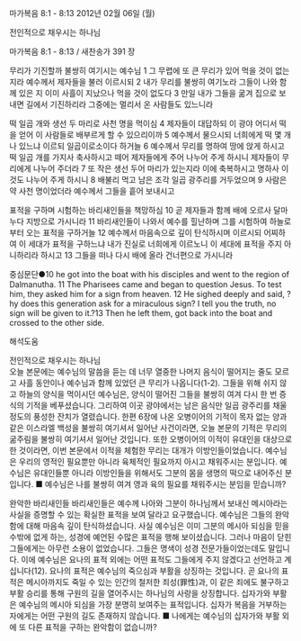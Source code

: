 마가복음 8:1 - 8:13 
2012년 02월 06일 (월)

전인적으로 채우시는 하나님



마가복음 8:1 - 8:13 / 새찬송가 391 장


무리가 기진할까 불쌍히 여기시는 예수님
1 그 무렵에 또 큰 무리가 있어 먹을 것이 없는지라 예수께서 제자들을 불러 이르시되 2 내가 무리를 불쌍히 여기노라 그들이 나와 함께 있은 지 이미 사흘이 지났으나 먹을 것이 없도다 3 만일 내가 그들을 굶겨 집으로 보내면 길에서 기진하리라 그중에는 멀리서 온 사람들도 있느니라

떡 일곱 개와 생선 두 마리로 사천 명을 먹이심
4 제자들이 대답하되 이 광야 어디서 떡을 얻어 이 사람들로 배부르게 할 수 있으리이까 5 예수께서 물으시되 너희에게 떡 몇 개나 있느냐 이르되 일곱이로소이다 하거늘 6 예수께서 무리를 명하여 땅에 앉게 하시고 떡 일곱 개를 가지사 축사하시고 떼어 제자들에게 주어 나누어 주게 하시니 제자들이 무리에게 나누어 주더라 7 또 작은 생선 두어 마리가 있는지라 이에 축복하시고 명하사 이것도 나누어 주게 하시니 8 배불리 먹고 남은 조각 일곱 광주리를 거두었으며 9 사람은 약 사천 명이었더라 예수께서 그들을 흩어 보내시고

표적을 구하며 시험하는 바리새인들을 책망하심
10 곧 제자들과 함께 배에 오르사 달마누다 지방으로 가시니라 11 바리새인들이 나와서 예수를 힐난하며 그를 시험하여 하늘로부터 오는 표적을 구하거늘 12 예수께서 마음속으로 깊이 탄식하시며 이르시되 어찌하여 이 세대가 표적을 구하느냐 내가 진실로 너희에게 이르노니 이 세대에 표적을 주지 아니하리라 하시고 13 그들을 떠나 다시 배에 올라 건너편으로 가시니라

중심문단●10 he got into the boat with his disciples and went to the region of Dalmanutha. 11 The Pharisees came and began to question Jesus. To test him, they asked him for a sign from heaven. 12 He sighed deeply and said, ?hy does this generation ask for a miraculous sign? I tell you the truth, no sign will be given to it.?13 Then he left them, got back into the boat and crossed to the other side.

해석도움





전인적으로 채우시는 하나님  
오늘 본문에는 예수님의 말씀을 듣는 데 너무 열중한 나머지 음식이 떨어지는 줄도 모르고 사흘 동안이나 예수님과 함께 있었던 큰 무리가 나옵니다(1-2). 그들을 위해 쉬지 않고 하늘의 양식을 먹이시던 예수님은, 양식이 떨어진 그들을 불쌍히 여겨 다시 한 번 증식의 기적을 베푸셨습니다. 그리하여 이곳 광야에서는 남은 음식만 일곱 광주리를 채울 정도의 풍성한 잔치가 열렸습니다. 한편 6장에 나온 오병이어의 기적이 목자 없는 양과 같은 이스라엘 백성을 불쌍히 여기셔서 일어난 사건이라면, 오늘 본문의 기적은 무리의 굶주림을 불쌍히 여기셔서 일어난 것입니다. 또한 오병이어의 이적이 유대인을 대상으로 한 것이라면, 이번 본문에서 이적을 체험한 무리는 대개가 이방인들이었습니다. 예수님은 우리의 영적인 필요뿐만 아니라 육체적인 필요까지 아시고 채워주시는 분입니다. 예수님은 유대인들뿐 아니라 이방인들을 위해서도 그분의 몸을 생명의 떡으로 내어주신 분입니다.
■ 예수님은 나를 불쌍히 여겨 영과 육의 필요를 채워주시는 분임을 믿습니까?

완악한 바리새인들 
바리새인들은 예수께 나아와 그분이 하나님께서 보내신 메시아라는 사실을 증명할 수 있는 확실한 표적을 보여 달라고 요구했습니다. 예수님은 그들의 완악함에 대해 마음속 깊이 탄식하셨습니다. 사실 예수님은 이미 그분의 메시아 되심을 믿을 수밖에 없게 하는, 성경에 예언된 수많은 표적을 행해 보이셨습니다. 그러나 마음이 닫힌 그들에게는 아무런 소용이 없었습니다. 그들은 명색이 성경 전문가들이었는데도 말입니다. 이에 예수님은 요나의 표적 외에는 어떤 표적도 그들에게 주지 않겠다고 선언하고 계십니다(12). 요나의 표적은 예수님의 죽으심과 부활을 상징하는 것입니다. 곧 요나의 표적은 메시아까지도 죽일 수 있는 인간의 철저한 죄성(罪性)과, 이 같은 죄에도 불구하고 부활 승리를 통해 구원의 길을 열어주시는 하나님의 사랑을 상징합니다. 십자가와 부활은 예수님의 메시아 되심을 가장 분명히 보여주는 표적입니다. 십자가 복음을 거부하는 자에게는 어떤 구원의 길도 존재하지 않습니다.
■ 나에게는 예수님의 십자가와 부활 외에 또 다른 표적을 구하는 완악함이 없습니까?